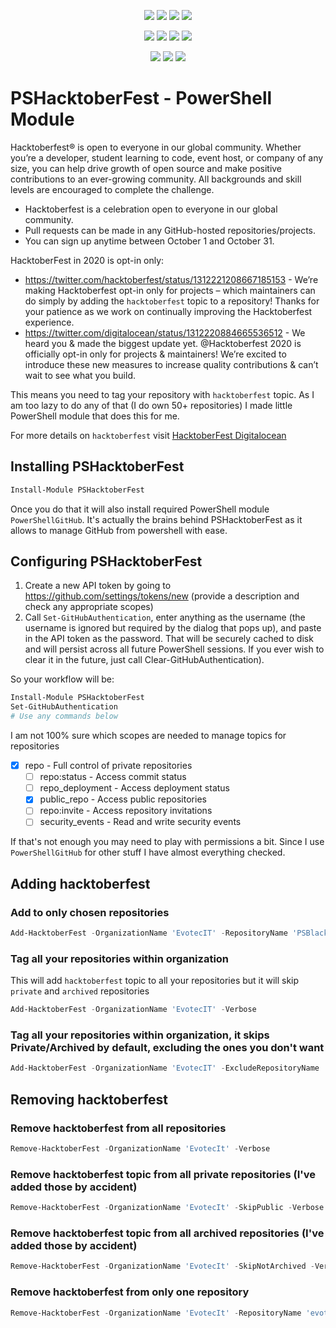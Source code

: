﻿<p align="center">
  <a href="https://dev.azure.com/evotecpl/PSHacktoberFest/_build/latest?definitionId=3"><img src="https://dev.azure.com/evotecpl/PSHacktoberFest/_apis/build/status/EvotecIT.PSHacktoberFest"></a>
  <a href="https://www.powershellgallery.com/packages/PSHacktoberFest"><img src="https://img.shields.io/powershellgallery/v/PSHacktoberFest.svg"></a>
  <a href="https://www.powershellgallery.com/packages/PSHacktoberFest"><img src="https://img.shields.io/powershellgallery/vpre/PSHacktoberFest.svg?label=powershell%20gallery%20preview&colorB=yellow"></a>
  <a href="https://github.com/EvotecIT/PSHacktoberFest"><img src="https://img.shields.io/github/license/EvotecIT/PSHacktoberFest.svg"></a>
</p>

<p align="center">
  <a href="https://www.powershellgallery.com/packages/PSHacktoberFest"><img src="https://img.shields.io/powershellgallery/p/PSHacktoberFest.svg"></a>
  <a href="https://github.com/EvotecIT/PSHacktoberFest"><img src="https://img.shields.io/github/languages/top/evotecit/PSHacktoberFest.svg"></a>
  <a href="https://github.com/EvotecIT/PSHacktoberFest"><img src="https://img.shields.io/github/languages/code-size/evotecit/PSHacktoberFest.svg"></a>
  <a href="https://www.powershellgallery.com/packages/PSHacktoberFest"><img src="https://img.shields.io/powershellgallery/dt/PSHacktoberFest.svg"></a>
</p>

<p align="center">
  <a href="https://twitter.com/PrzemyslawKlys"><img src="https://img.shields.io/twitter/follow/PrzemyslawKlys.svg?label=Twitter%20%40PrzemyslawKlys&style=social"></a>
  <a href="https://evotec.xyz/hub"><img src="https://img.shields.io/badge/Blog-evotec.xyz-2A6496.svg"></a>
  <a href="https://www.linkedin.com/in/pklys"><img src="https://img.shields.io/badge/LinkedIn-pklys-0077B5.svg?logo=LinkedIn"></a>
</p>

# PSHacktoberFest - PowerShell Module

Hacktoberfest® is open to everyone in our global community. Whether you’re a developer, student learning to code, event host, or company of any size, you can help drive growth of open source and make positive contributions to an ever-growing community. All backgrounds and skill levels are encouraged to complete the challenge.

- Hacktoberfest is a celebration open to everyone in our global community.
- Pull requests can be made in any GitHub-hosted repositories/projects.
- You can sign up anytime between October 1 and October 31.

HacktoberFest in 2020 is opt-in only:

- <https://twitter.com/hacktoberfest/status/1312221208667185153> - We’re making Hacktoberfest opt-in only for projects – which maintainers can do simply by adding the `hacktoberfest` topic to a repository! Thanks for your patience as we work on continually improving the Hacktoberfest experience.
- <https://twitter.com/digitalocean/status/1312220884665536512> - We heard you & made the biggest update yet. @Hacktoberfest 2020 is officially opt-in only for projects & maintainers! We’re excited to introduce these new measures to increase quality contributions & can’t wait to see what you build.

This means you need to tag your repository with `hacktoberfest` topic. As I am too lazy to do any of that (I do own 50+ repositories) I made little PowerShell module that does this for me.

For more details on `hacktoberfest` visit [HacktoberFest Digitalocean](https://hacktoberfest.digitalocean.com/)

## Installing PSHacktoberFest

```powershell
Install-Module PSHacktoberFest
```

Once you do that it will also install required PowerShell module `PowerShellGitHub`. It's actually the brains behind PSHacktoberFest as it allows to manage GitHub from powershell with ease.

## Configuring PSHacktoberFest

1. Create a new API token by going to <https://github.com/settings/tokens/new> (provide a description and check any appropriate scopes)
2. Call `Set-GitHubAuthentication`, enter anything as the username (the username is ignored but required by the dialog that pops up),
and paste in the API token as the password. That will be securely cached to disk and will persist across all future PowerShell sessions.
If you ever wish to clear it in the future, just call Clear-GitHubAuthentication).

So your workflow will be:

```powershell
Install-Module PSHacktoberFest
Set-GitHubAuthentication
# Use any commands below
```

I am not 100% sure which scopes are needed to manage topics for repositories

- [x] repo - Full control of private repositories
  - [ ]  repo:status - Access commit status
  - [ ]  repo_deployment - Access deployment status
  - [x]  public_repo - Access public repositories
  - [ ]  repo:invite - Access repository invitations
  - [ ]  security_events - Read and write security events

If that's not enough you may need to play with permissions a bit. Since I use `PowerShellGitHub` for other stuff I have almost everything checked.

## Adding hacktoberfest

### Add to only chosen repositories

```powershell
Add-HacktoberFest -OrganizationName 'EvotecIT' -RepositoryName 'PSBlackListChecker', 'PSWriteHTML' -Verbose
```

### Tag all your repositories within organization

This will add `hacktoberfest` topic to all your repositories but it will skip `private` and `archived` repositories

```powershell
Add-HacktoberFest -OrganizationName 'EvotecIT' -Verbose
```

### Tag all your repositories within organization, it skips Private/Archived by default, excluding the ones you don't want

```powershell
Add-HacktoberFest -OrganizationName 'EvotecIT' -ExcludeRepositoryName 'evotecit.github.io'
```

## Removing hacktoberfest

### Remove hacktoberfest from all repositories

```powershell
Remove-HacktoberFest -OrganizationName 'EvotecIt' -Verbose
```

### Remove hacktoberfest topic from all private repositories (I've added those by accident)

```powershell
Remove-HacktoberFest -OrganizationName 'EvotecIt' -SkipPublic -Verbose
```

### Remove hacktoberfest topic from all archived repositories (I've added those by accident)

```powershell
Remove-HacktoberFest -OrganizationName 'EvotecIt' -SkipNotArchived -Verbose
```

### Remove hacktoberfest from only one repository

```powershell
Remove-HacktoberFest -OrganizationName 'EvotecIt' -RepositoryName 'evotecit.github.io' -Verbose
```
